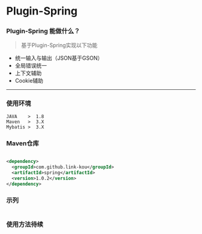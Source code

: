 # Plugin-Spring

### Plugin-Spring 能做什么？

> 基于Plugin-Spring实现以下功能
- 统一输入与输出（JSON基于GSON）
- 全局错误统一
- 上下文辅助
- Cookie辅助

---
### 使用环境

    JAVA    >  1.8
    Maven   >  3.X
    Mybatis >  3.X
    
### Maven仓库
    
```xml

<dependency>
  <groupId>com.github.link-kou</groupId>
  <artifactId>spring</artifactId>
  <version>1.0.2</version>
</dependency>

```


### 示列

```xml

```

### 使用方法待续
